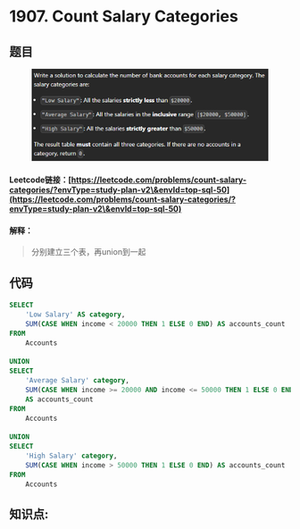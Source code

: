 # 1907. Count Salary Categories

## 题目

<figure><img src="../../.gitbook/assets/image (12).png" alt=""><figcaption></figcaption></figure>

#### Leetcode链接：[https://leetcode.com/problems/count-salary-categories/?envType=study-plan-v2\&envId=top-sql-50](https://leetcode.com/problems/count-salary-categories/?envType=study-plan-v2\&envId=top-sql-50)

#### 解释：

> 分别建立三个表，再union到一起

## 代码

```sql
SELECT 
    'Low Salary' AS category,
    SUM(CASE WHEN income < 20000 THEN 1 ELSE 0 END) AS accounts_count
FROM 
    Accounts
    
UNION
SELECT  
    'Average Salary' category,
    SUM(CASE WHEN income >= 20000 AND income <= 50000 THEN 1 ELSE 0 END) 
    AS accounts_count
FROM 
    Accounts

UNION
SELECT 
    'High Salary' category,
    SUM(CASE WHEN income > 50000 THEN 1 ELSE 0 END) AS accounts_count
FROM 
    Accounts
```

## **知识点:**&#x20;
